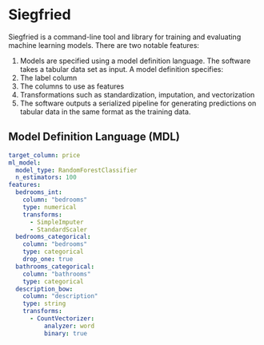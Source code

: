 # Siegfried
Siegfried is a command-line tool and library for training and evaluating machine learning models. There are two
notable features:

1. Models are specified using a model definition language.  The software takes a tabular data set as input.
A model definition specifies:
  1. The label column
  1. The columns to use as features
  1. Transformations such as standardization, imputation, and vectorization
1. The software outputs a serialized pipeline for generating predictions on tabular data in the same
format as the training data.

## Model Definition Language (MDL)

```yaml
target_column: price
ml_model:
  model_type: RandomForestClassifier
  n_estimators: 100
features:
  bedrooms_int:
    column: "bedrooms"
    type: numerical
    transforms:
      - SimpleImputer
      - StandardScaler
  bedrooms_categorical:
    column: "bedrooms"
    type: categorical
    drop_one: true
  bathrooms_categorical:
    column: "bathrooms"
    type: categorical
  description_bow:
    column: "description"
    type: string
    transforms:
      - CountVectorizer:
          analyzer: word
          binary: true
```


